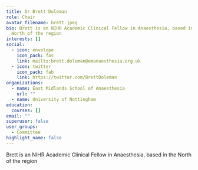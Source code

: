 ```yaml
---
title: Dr Brett Doleman
role: Chair
avatar_filename: brett.jpeg
bio: Brett is an NIHR Academic Clinical Fellow in Anaesthesia, based in the
  North of the region
interests: []
social:
  - icon: envelope
    icon_pack: fas
    link: mailto:brett.doleman@emanaesthesia.org.uk
  - icon: twitter
    icon_pack: fab
    link: https://twitter.com/BrettDoleman
organizations:
  - name: East Midlands School of Anaesthesia
    url: ""
  - name: University of Nottingham
education:
  courses: []
email: ""
superuser: false
user_groups:
  - Committee
highlight_name: false
---
```

Brett is an NIHR Academic Clinical Fellow in Anaesthesia, based in the North of the region